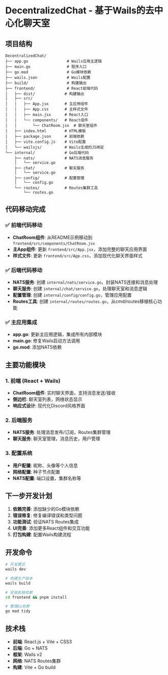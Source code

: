 # DecentralizedChat - 基于Wails的去中心化聊天室

## 项目结构

```
DecentralizedChat/
├── app.go                 # Wails应用主逻辑
├── main.go                # 程序入口
├── go.mod                 # Go模块依赖
├── wails.json             # Wails配置
├── build/                 # 构建输出
├── frontend/              # React前端代码
│   ├── dist/             # 构建输出
│   ├── src/
│   │   ├── App.jsx       # 主应用组件
│   │   ├── App.css       # 主样式文件
│   │   ├── main.jsx      # React入口
│   │   └── components/   # React组件
│   │       └── ChatRoom.jsx  # 聊天室组件
│   ├── index.html        # HTML模板
│   ├── package.json      # 前端依赖
│   ├── vite.config.js    # Vite配置
│   └── wailsjs/          # Wails生成的JS绑定
└── internal/             # Go后端代码
    ├── nats/             # NATS消息服务
    │   └── service.go
    ├── chat/             # 聊天服务
    │   └── service.go
    ├── config/           # 配置管理
    │   └── config.go
    └── routes/           # Routes集群工具
        └── routes.go
```

## 代码移动完成

### ✅ 前端代码移动
- **ChatRoom组件**: 从README示例移动到 `frontend/src/components/ChatRoom.jsx`
- **主App组件**: 更新 `frontend/src/App.jsx`，添加完整的聊天应用界面
- **样式文件**: 更新 `frontend/src/App.css`，添加现代化聊天界面样式

### ✅ 后端代码移动
- **NATS服务**: 创建 `internal/nats/service.go`，封装NATS连接和消息处理
- **聊天服务**: 创建 `internal/chat/service.go`，处理聊天室和消息逻辑
- **配置管理**: 创建 `internal/config/config.go`，管理应用配置
- **Routes工具**: 创建 `internal/routes/routes.go`，从cmd/routes移植核心功能

### ✅ 主应用集成
- **app.go**: 更新主应用逻辑，集成所有内部模块
- **main.go**: 修复Wails启动方法调用
- **go.mod**: 添加NATS依赖

## 主要功能模块

### 1. 前端 (React + Wails)
- **ChatRoom组件**: 实时聊天界面，支持消息发送/接收
- **侧边栏**: 聊天室列表，网络状态显示
- **响应式设计**: 现代化Discord风格界面

### 2. 后端服务
- **NATS服务**: 处理消息发布/订阅，Routes集群管理
- **聊天服务**: 聊天室管理，消息历史，用户管理

### 3. 配置系统
- **用户配置**: 昵称、头像等个人信息
- **网络配置**: 种子节点配置
- **NATS配置**: 端口设置，集群名称等

## 下一步开发计划

1. **依赖完善**: 添加缺少的Go模块依赖
2. **错误修复**: 修复编译错误和类型问题
3. **功能测试**: 验证NATS Routes集成
4. **UI完善**: 添加更多React组件和交互功能
5. **打包构建**: 配置Wails构建流程

## 开发命令

```bash
# 开发模式
wails dev

# 构建生产版本
wails build

# 安装前端依赖
cd frontend && pnpm install

# 整理Go依赖
go mod tidy
```

## 技术栈

- **前端**: React.js + Vite + CSS3
- **后端**: Go + NATS
- **框架**: Wails v2
- **网络**: NATS Routes集群
- **构建**: Vite + Go build

